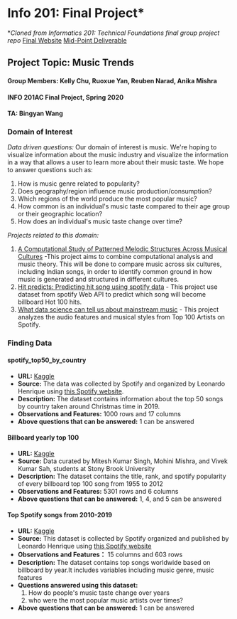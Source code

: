 # Info 201: Final Project*
**Cloned from Informatics 201: Technical Foundations final group project repo*
[Final Website](https://kchu.shinyapps.io/AC2-musictrends/)
[Mid-Point Deliverable](https://kellychu202.github.io/info201-dataviz-final/)
## Project Topic: Music Trends
#### Group Members: Kelly Chu, Ruoxue Yan, Reuben Narad, Anika Mishra
#### INFO 201AC Final Project, Spring 2020
#### TA: Bingyan Wang

### Domain of Interest

_Data driven questions:_
Our domain of interest is music. We're hoping to visualize information
about the music industry and visualize the information in a way that
allows a user to learn more about their music taste. We hope to answer
questions such as:
1. How is music genre related to popularity?
2. Does geography/region influence music production/consumption?
3. Which regions of the world produce the most popular music?
4. How common is an individual's music taste compared to their age
    group or their geographic location?
5. How does an individual's music taste change over time?

_Projects related to this domain:_
1. [A Computational Study of Patterned Melodic Structures Across Musical Cultures](http://www.midasmusictheory.org/) -This project aims to combine computational analysis and music theory. This will be done to compare music across six cultures, including Indian songs, in order to identify common ground in how music is generated and structured in different cultures.
2. [Hit predicts: Predicting hit song using spotify data](https://techxplore.com/news/2019-09-spotify-songs.html) - This project use dataset from spotify Web API to predict which song will become billboard Hot 100 hits.
3. [What data science can tell us about mainstream music](https://techxplore.com/news/2019-09-spotify-songs.html) - This project analyzes the audio features and musical styles from Top 100 Artists on Spotify.


### Finding Data

#### spotify_top50_by_country

- **URL:** [Kaggle](https://www.kaggle.com/leonardopena/top-50-spotify-songs-by-each-country)
- **Source:** The data was collected by Spotify and organized by Leonardo Henrique using [this Spotify website](http://organizeyourmusic.playlistmachinery.com/).
- **Description:** The dataset contains information about the top 50 songs by country taken around Christmas time in 2019.
- **Observations and Features:** 1000 rows and 17 columns
- **Above questions that can be answered:** 1 can be answered

#### Billboard yearly top 100

- **URL:** [Kaggle](https://www.kaggle.com/miteshsingh/hollywood-music-dataset)
- **Source:** Data curated by Mitesh Kumar Singh, Mohini Mishra, and Vivek Kumar Sah, students at Stony Brook University
- **Description:** The dataset contains the title, rank, and spotify popularity of every billboard top 100 song from 1955 to 2012
- **Observations and Features:** 5301 rows and 6 columns
- **Above questions that can be answered:** 1, 4, and 5 can be answered

#### Top Spotify songs from 2010-2019
- **URL:** [Kaggle](https://www.kaggle.com/leonardopena/top-spotify-songs-from-20102019-by-year)
- **Source:** This dataset is collected by Spotify organized and published by Leonardo Henrique using [this Spotify website](http://organizeyourmusic.playlistmachinery.com/)
- **Observations and Features：** 15 columns and 603 rows
- **Description:** The dataset contains top songs worldwide based on billboard by year.It includes variables including music genre, music features
- **Questions answered using this dataset:**
  1. How do people's music taste change over years
  2. who were the most popular music artists over times?
- **Above questions that can be answered:** 1 can be answered
